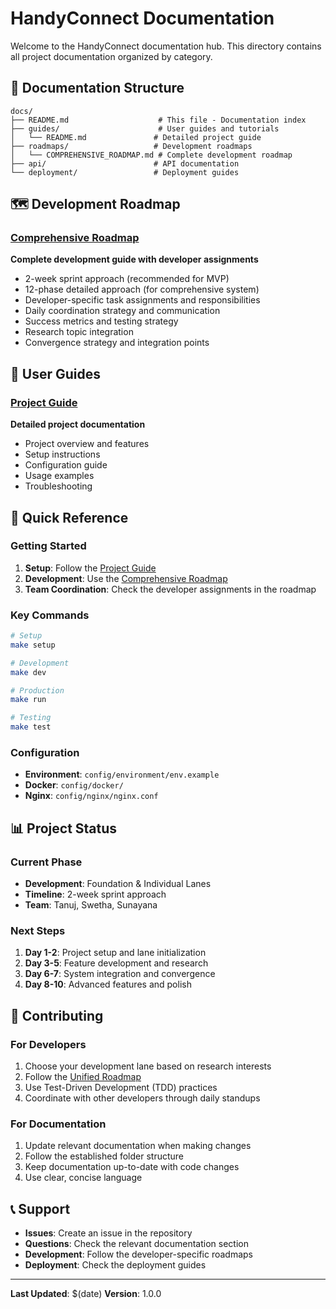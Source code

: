 # HandyConnect Documentation

Welcome to the HandyConnect documentation hub. This directory contains all project documentation organized by category.

## 📁 Documentation Structure

```
docs/
├── README.md                    # This file - Documentation index
├── guides/                      # User guides and tutorials
│   └── README.md               # Detailed project guide
├── roadmaps/                   # Development roadmaps
│   └── COMPREHENSIVE_ROADMAP.md # Complete development roadmap
├── api/                        # API documentation
└── deployment/                 # Deployment guides
```

## 🗺️ Development Roadmap

### [Comprehensive Roadmap](roadmaps/COMPREHENSIVE_ROADMAP.md)
**Complete development guide with developer assignments**
- 2-week sprint approach (recommended for MVP)
- 12-phase detailed approach (for comprehensive system)
- Developer-specific task assignments and responsibilities
- Daily coordination strategy and communication
- Success metrics and testing strategy
- Research topic integration
- Convergence strategy and integration points

## 📖 User Guides

### [Project Guide](guides/README.md)
**Detailed project documentation**
- Project overview and features
- Setup instructions
- Configuration guide
- Usage examples
- Troubleshooting

## 🔧 Quick Reference

### Getting Started
1. **Setup**: Follow the [Project Guide](guides/README.md)
2. **Development**: Use the [Comprehensive Roadmap](roadmaps/COMPREHENSIVE_ROADMAP.md)
3. **Team Coordination**: Check the developer assignments in the roadmap

### Key Commands
```bash
# Setup
make setup

# Development
make dev

# Production
make run

# Testing
make test
```

### Configuration
- **Environment**: `config/environment/env.example`
- **Docker**: `config/docker/`
- **Nginx**: `config/nginx/nginx.conf`

## 📊 Project Status

### Current Phase
- **Development**: Foundation & Individual Lanes
- **Timeline**: 2-week sprint approach
- **Team**: Tanuj, Swetha, Sunayana

### Next Steps
1. **Day 1-2**: Project setup and lane initialization
2. **Day 3-5**: Feature development and research
3. **Day 6-7**: System integration and convergence
4. **Day 8-10**: Advanced features and polish

## 🤝 Contributing

### For Developers
1. Choose your development lane based on research interests
2. Follow the [Unified Roadmap](roadmaps/UNIFIED_ROADMAP.md)
3. Use Test-Driven Development (TDD) practices
4. Coordinate with other developers through daily standups

### For Documentation
1. Update relevant documentation when making changes
2. Follow the established folder structure
3. Keep documentation up-to-date with code changes
4. Use clear, concise language

## 📞 Support

- **Issues**: Create an issue in the repository
- **Questions**: Check the relevant documentation section
- **Development**: Follow the developer-specific roadmaps
- **Deployment**: Check the deployment guides

---

**Last Updated**: $(date)
**Version**: 1.0.0
